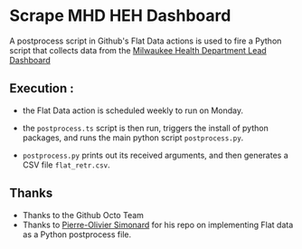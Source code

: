 # Scrape MHD HEH Dashboard 

A postprocess script in Github's Flat Data actions is used to fire a Python script that collects data from the [Milwaukee Health Department Lead Dashboard](https://healthmke.quickbase.com/db/bptnemrfu?a=showpage&pageID=22)

## Execution :

- the Flat Data action is scheduled weekly to run on Monday.

- the `postprocess.ts` script is then run, triggers the install of python packages, and runs the main python script `postprocess.py`.

- `postprocess.py` prints out its received arguments, and then generates a CSV file `flat_retr.csv`. 

## Thanks

- Thanks to the Github Octo Team
- Thanks to [Pierre-Olivier Simonard](https://github.com/pierrotsmnrd/flat_data_py_example) for his repo on implementing Flat data as a Python postprocess file.


